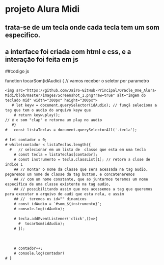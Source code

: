 # projeto Alura Midi

## trata-se de um tecla onde cada tecla tem um som especifico.
## a interface foi criada com html e css, e a interação foi feita em js

##codigo js

function tocarSom(idAudio) { // vamos receber o seletor por parametro

    <img src="https://github.com/Jairo-GitHub-Principal/Oracle_One_Alura-Midi/blob/master/images/Screenshot_1.png?raw=true" alt="imgem do teclado mid" width="300px" height="300px">
       # let keyw = document.querySelector(idAudio); // funçã seleciona a tag que tem o audio do arquivo keyw que 
        # return keyw.play();                                                   // é o som "clap" e retorna um play no audio
       #}
    #   const listaTeclas = document.querySelectorAll('.tecla');
   
    # let contador = 0;
    # while(contador < listaTeclas.length){
      #   // selecionar em um lista de  classe que esta em uma tecla 
        # const tecla = listaTeclas[contador];
        # const instrumento = tecla.classList[1]; // retorn a clsse de indice 1  
        ## // montar o nome da classe que sera acessada na tag audio, pegaremos um nome de classe da tag button, e concatenaremos 
        ## // com um nome constante, que ao juntarmos teremos um nome especifica de uma classe existente na tag audio, 
        ## // possibilitando assim que nos acessemos a tag que queremos para executar o arquivo de audi que esta nela, e assim
        ## //  teremos os id="" dinamicos
        # const idAudio = `#som_${instrumento}`;
        # console.log(idAudio);
        
        # tecla.addEventListener('click',()=>{
          #  tocarSom(idAudio);
        # });
           
            
       
        # contador++;
        # console.log(contador)
    # }

